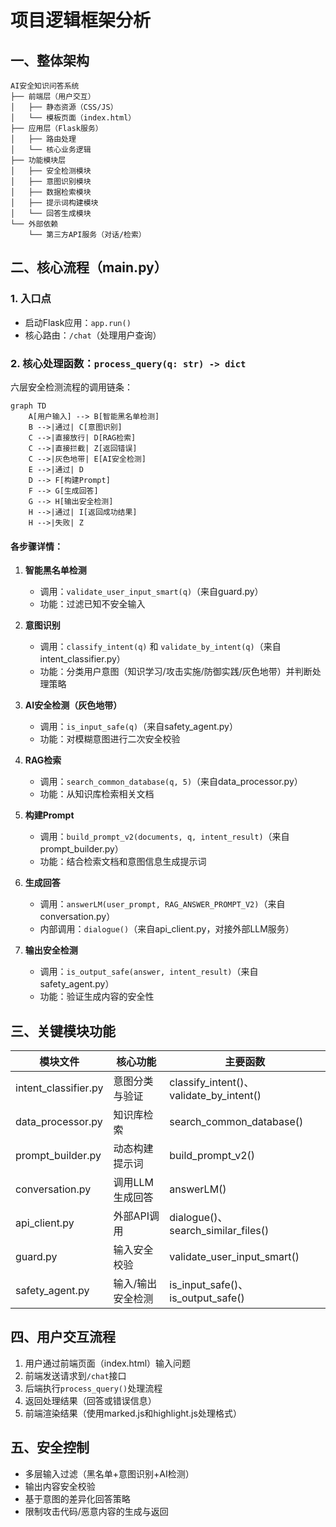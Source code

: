 # 项目逻辑框架分析

## 一、整体架构
```
AI安全知识问答系统
├── 前端层（用户交互）
│   ├── 静态资源（CSS/JS）
│   └── 模板页面（index.html）
├── 应用层（Flask服务）
│   ├── 路由处理
│   └── 核心业务逻辑
├── 功能模块层
│   ├── 安全检测模块
│   ├── 意图识别模块
│   ├── 数据检索模块
│   ├── 提示词构建模块
│   └── 回答生成模块
└── 外部依赖
    └── 第三方API服务（对话/检索）
```

## 二、核心流程（main.py）

### 1. 入口点
- 启动Flask应用：`app.run()`
- 核心路由：`/chat`（处理用户查询）

### 2. 核心处理函数：`process_query(q: str) -> dict`
六层安全检测流程的调用链条：

```mermaid
graph TD
    A[用户输入] --> B[智能黑名单检测]
    B -->|通过| C[意图识别]
    C -->|直接放行| D[RAG检索]
    C -->|直接拦截| Z[返回错误]
    C -->|灰色地带| E[AI安全检测]
    E -->|通过| D
    D --> F[构建Prompt]
    F --> G[生成回答]
    G --> H[输出安全检测]
    H -->|通过| I[返回成功结果]
    H -->|失败| Z
```

#### 各步骤详情：
1. **智能黑名单检测**
   - 调用：`validate_user_input_smart(q)`（来自guard.py）
   - 功能：过滤已知不安全输入

2. **意图识别**
   - 调用：`classify_intent(q)` 和 `validate_by_intent(q)`（来自intent_classifier.py）
   - 功能：分类用户意图（知识学习/攻击实施/防御实践/灰色地带）并判断处理策略

3. **AI安全检测（灰色地带）**
   - 调用：`is_input_safe(q)`（来自safety_agent.py）
   - 功能：对模糊意图进行二次安全校验

4. **RAG检索**
   - 调用：`search_common_database(q, 5)`（来自data_processor.py）
   - 功能：从知识库检索相关文档

5. **构建Prompt**
   - 调用：`build_prompt_v2(documents, q, intent_result)`（来自prompt_builder.py）
   - 功能：结合检索文档和意图信息生成提示词

6. **生成回答**
   - 调用：`answerLM(user_prompt, RAG_ANSWER_PROMPT_V2)`（来自conversation.py）
   - 内部调用：`dialogue()`（来自api_client.py，对接外部LLM服务）

7. **输出安全检测**
   - 调用：`is_output_safe(answer, intent_result)`（来自safety_agent.py）
   - 功能：验证生成内容的安全性

## 三、关键模块功能

| 模块文件 | 核心功能 | 主要函数 |
|---------|---------|---------|
| intent_classifier.py | 意图分类与验证 | classify_intent()、validate_by_intent() |
| data_processor.py | 知识库检索 | search_common_database() |
| prompt_builder.py | 动态构建提示词 | build_prompt_v2() |
| conversation.py | 调用LLM生成回答 | answerLM() |
| api_client.py | 外部API调用 | dialogue()、search_similar_files() |
| guard.py | 输入安全校验 | validate_user_input_smart() |
| safety_agent.py | 输入/输出安全检测 | is_input_safe()、is_output_safe() |

## 四、用户交互流程
1. 用户通过前端页面（index.html）输入问题
2. 前端发送请求到`/chat`接口
3. 后端执行`process_query()`处理流程
4. 返回处理结果（回答或错误信息）
5. 前端渲染结果（使用marked.js和highlight.js处理格式）

## 五、安全控制
- 多层输入过滤（黑名单+意图识别+AI检测）
- 输出内容安全校验
- 基于意图的差异化回答策略
- 限制攻击代码/恶意内容的生成与返回
